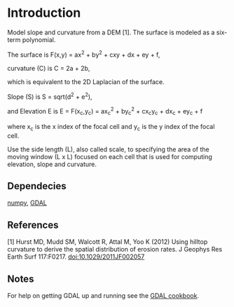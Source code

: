 Introduction
============
Model slope and curvature from a DEM [1]. The surface is modeled as a six-term polynomial. 

The surface is
F(x,y) = ax<sup>2</sup> + by<sup>2</sup> + cxy + dx + ey + f,

curvature (C) is 
C = 2a + 2b,

which is equivalent to the 2D Laplacian of the surface.

Slope (S) is
S = sqrt(d<sup>2</sup> + e<sup>2</sup>),

and Elevation E is 
E = F(x<sub>c</sub>,y<sub>c</sub>) = ax<sub>c</sub><sup>2</sup> + by<sub>c</sub><sup>2</sup> + cx<sub>c</sub>y<sub>c</sub> + dx<sub>c</sub> + ey<sub>c</sub> + f

where x<sub>c</sub> is the x index of the focal cell and y<sub>c</sub> is the y index of the focal cell.

Use the side length (L), also called scale, to specifying the area of the moving window (L x L) focused on each cell that is used for computing elevation, slope and curvature.

Dependecies
---------
<a href="www.numpy.org">numpy</a>, <a href="http://trac.osgeo.org/gdal/wiki/GdalOgrInPython">GDAL</a>

References
---------
[1] Hurst MD, Mudd SM, Walcott R, Attal M, Yoo K (2012) Using hilltop curvature to derive the spatial distribution of erosion rates. J Geophys Res Earth Surf 117:F0217. <a href="http://doi:10.1029/2011JF002057">doi:10.1029/2011JF002057</a>


Notes
---------
For help on getting GDAL up and running see the <a href="http://pcjericks.github.io/py-gdalogr-cookbook/">GDAL cookbook</a>.